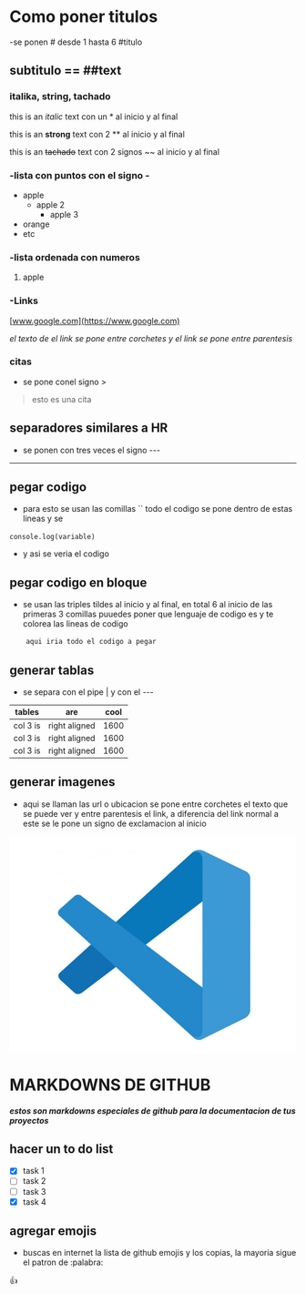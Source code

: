 <!-- encabezados -->

# Como poner titulos

-se ponen # desde 1 hasta 6 #titulo

## subtitulo == ##text

### italika, string, tachado

<!-- italika -->
this is an *italic* text con un * al inicio y al final
<!-- string -->
this is an **strong** text con 2 ** al inicio y al final
<!-- strikethrought -->
this is an ~~tachado~~ text con 2 signos ~~ al inicio y al final



<!-- ul lista con vinetas -->

### -lista con puntos con el signo -

- apple
    - apple 2
        - apple 3
- orange
- etc

<!-- lista ordenada con numeros -->
### -lista ordenada con numeros

1. apple 


### -Links
[www.google.com](https://www.google.com)

*el texto de el link se pone entre corchetes y el link se pone entre parentesis*


### citas 
* se pone conel signo >
> esto es una cita

## separadores similares a HR

* se ponen con tres veces el signo --- 

---

## pegar codigo 
* para esto se usan las comillas `` todo el codigo se pone dentro de estas lineas y se 

`console.log(variable)`
* y asi se veria el codigo

## pegar codigo en bloque

* se usan las triples tildes al inicio y al final, en total 6 al inicio de las primeras 3 comillas puuedes poner que lenguaje de codigo es y te colorea las lineas de codigo

```javascript
    aqui iria todo el codigo a pegar
```

## generar tablas 
* se separa con el pipe | y con el --- 

| tables | are | cool |
|--------|-----|------|
|col 3 is| right aligned | 1600
|col 3 is| right aligned | 1600
|col 3 is| right aligned | 1600


## generar imagenes 

* aqui se llaman las url o ubicacion se pone entre corchetes el texto que se puede ver y entre parentesis el link, a diferencia del link normal a este se le pone un signo de exclamacion al inicio 

![icono del visual](image.png "vs code logo")

# MARKDOWNS DE GITHUB
##### estos son markdowns especiales de github para la documentacion de tus proyectos

## hacer un to do list


* [x] task 1
* [ ] task 2
* [ ] task 3
* [x] task 4

## agregar emojis

* buscas en internet la lista de github emojis y los copias, la mayoria sigue el patron de :palabra:

:+1: